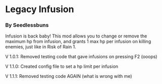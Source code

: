 # Legacy Infusion

### By Seedlessbuns

Infusion is back baby! This mod allows you to change or remove the maximum hp from infusion, and grants 1 max hp per infusion on killing enemies, just like in Risk of Rain 1.

V 1.0.1: Removed testing code that gave infusions on pressing F2 (ooops)

V 1.1.0: Created config file to set a hp limit per infusion

V 1.1.1: Removed testing code AGAIN (what is wrong with me)
